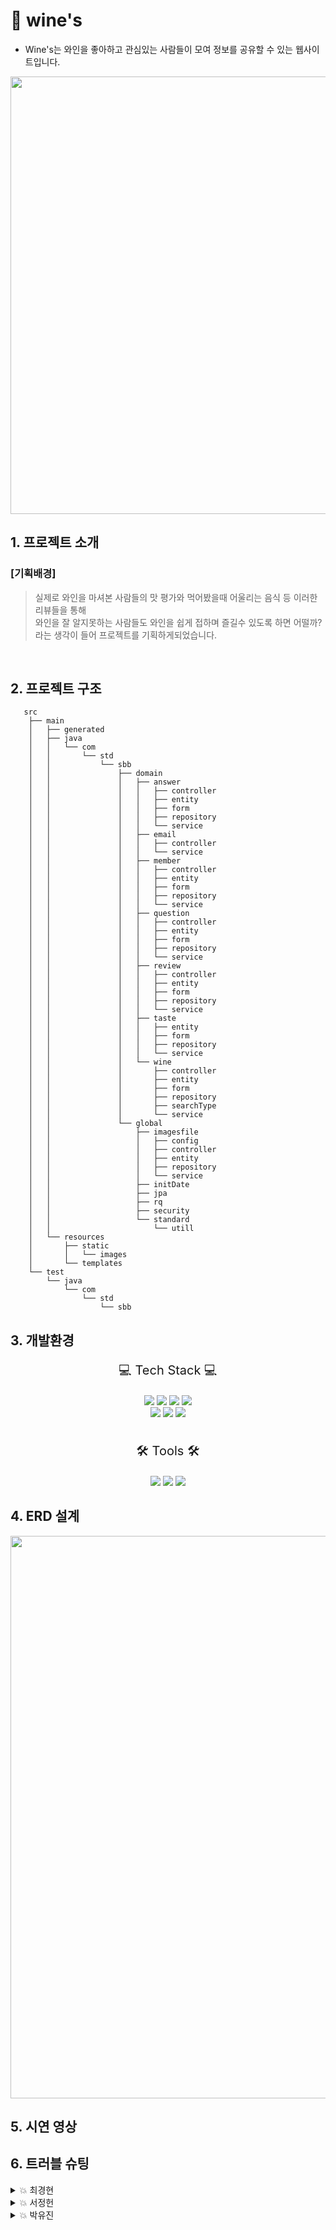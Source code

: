 # 🍷 wine's
- Wine's는 와인을 좋아하고 관심있는 사람들이 모여 정보를 공유할 수 있는 웹사이트입니다.
<p align="center"><img width="700" src="https://github.com/winesProject/wines/assets/133175842/38a04926-d61b-4ceb-893c-c65b0d799f79"></p>

## 1. 프로젝트 소개
### [기획배경]
> 실제로 와인을 마셔본 사람들의 맛 평가와 먹어봤을때 어울리는 음식 등 이러한 리뷰들을 통해 </br>와인을 잘 알지못하는 사람들도
> 와인을 쉽게 접하며 즐길수 있도록 하면 어떨까? 라는 생각이 들어 프로젝트를 기획하게되었습니다.
</br>

## 2. 프로젝트 구조
```
   src
    ├── main
    │   ├── generated
    │   ├── java
    │   │   └── com
    │   │       └── std
    │   │           └── sbb
    │   │               ├── domain
    │   │               │   ├── answer
    │   │               │   │   ├── controller
    │   │               │   │   ├── entity
    │   │               │   │   ├── form
    │   │               │   │   ├── repository
    │   │               │   │   └── service
    │   │               │   ├── email
    │   │               │   │   ├── controller
    │   │               │   │   └── service
    │   │               │   ├── member
    │   │               │   │   ├── controller
    │   │               │   │   ├── entity
    │   │               │   │   ├── form
    │   │               │   │   ├── repository
    │   │               │   │   └── service
    │   │               │   ├── question
    │   │               │   │   ├── controller
    │   │               │   │   ├── entity
    │   │               │   │   ├── form
    │   │               │   │   ├── repository
    │   │               │   │   └── service
    │   │               │   ├── review
    │   │               │   │   ├── controller
    │   │               │   │   ├── entity
    │   │               │   │   ├── form
    │   │               │   │   ├── repository
    │   │               │   │   └── service
    │   │               │   ├── taste
    │   │               │   │   ├── entity
    │   │               │   │   ├── form
    │   │               │   │   ├── repository
    │   │               │   │   └── service
    │   │               │   └── wine
    │   │               │       ├── controller
    │   │               │       ├── entity
    │   │               │       ├── form
    │   │               │       ├── repository
    │   │               │       ├── searchType
    │   │               │       └── service
    │   │               └── global
    │   │                   ├── imagesfile
    │   │                   │   ├── config
    │   │                   │   ├── controller
    │   │                   │   ├── entity
    │   │                   │   ├── repository
    │   │                   │   └── service
    │   │                   ├── initDate
    │   │                   ├── jpa
    │   │                   ├── rq
    │   │                   ├── security
    │   │                   └── standard
    │   │                       └── utill
    │   └── resources
    │       ├── static
    │       │   └── images
    │       └── templates
    └── test
        └── java
            └── com
                └── std
                    └── sbb

```
## 3. 개발환경
<div align="center">
<p style="font-size:20px;">💻 Tech Stack 💻</p>
<img src="https://img.shields.io/badge/HTML5-E34F26?style=flat&logo=HTML5&logoColor=white"/>
<img src="https://img.shields.io/badge/Tailwindcss-06B6D4?style=flat&logo=Tailwindcss&logoColor=white"/>
<img src="https://img.shields.io/badge/JavaScript-f7df1e?style=flat&logo=JavaScript&logoColor=white"/>
<img src="https://img.shields.io/badge/Java-007396?style=flat&logo=Java&logoColor=white"/>
<br/>
<img src="https://img.shields.io/badge/mariadb-003545?style=flat&logo=mariadb&logoColor=white"/>
<img src="https://img.shields.io/badge/MySQL-4479a1?style=flat&logo=mysql&logoColor=white"/> 
<img src="https://img.shields.io/badge/Springboot-6DB33F?style=flat&logo=Springboot&logoColor=white"/>

<br/>
<br/>
  
<p style="font-size:20px;">🛠 Tools 🛠</p>
<img src="https://img.shields.io/badge/GitHub-181717?style=flat&logo=GitHub&181717=white"/>
<img src="https://img.shields.io/badge/intellijidea-000000?style=flat&logo=intellijidea&logoColor=white">
<img src="https://img.shields.io/badge/dbeaver-382923?style=flat&logo=dbeaver&logoColor=white">
</div>

## 4. ERD 설계
<p align="center"><img width="900" src="https://github.com/winesProject/wines/assets/133175842/34e4b2cd-c5a7-4591-9a34-5d633dfe5956"></p>

## 5. 시연 영상

## 6. 트러블 슈팅
<details>
<summary>💥 최경현 </summary>
  내용
<br/>
</details>
<details>
<summary>💥 서정헌 </summary>
  내용
<br/>
</details>
<details>
<summary>💥 박유진 </summary>
  내용
<br/>
</details>

